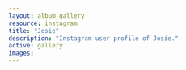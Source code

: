 ```yaml
---
layout: album_gallery
resource: instagram
title: "Josie"
description: "Instagram user profile of Josie."
active: gallery
images:
---
```

